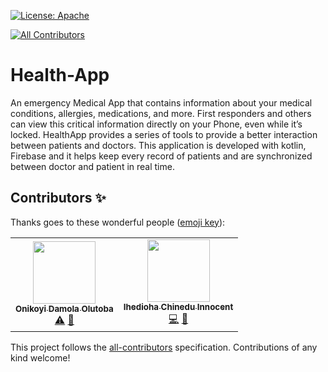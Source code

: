 [![License: Apache](https://img.shields.io/badge/License-Apache-yellow.svg)](https://opensource.org/licenses/Apache-2.0)
<!-- ALL-CONTRIBUTORS-BADGE:START - Do not remove or modify this section -->
[![All Contributors](https://img.shields.io/badge/all_contributors-1-orange.svg?style=flat-square)](#contributors-)
<!-- ALL-CONTRIBUTORS-BADGE:END -->

# Health-App
An emergency Medical App that contains information about your medical conditions, allergies, medications, and more. First responders and others can view this critical information directly on your Phone, even while it’s locked.
HealthApp provides a series of tools to provide a better interaction between patients and doctors. 
This application is developed with kotlin, Firebase and it helps keep every record of patients and are synchronized between doctor and patient in real time. 
## Contributors ✨

Thanks goes to these wonderful people ([emoji key](https://allcontributors.org/docs/en/emoji-key)):

<!-- ALL-CONTRIBUTORS-LIST:START - Do not remove or modify this section -->
<!-- prettier-ignore-start -->
<!-- markdownlint-disable -->
<table>
  <tr>
    <td align="center"><a href="https://github.com/Olutobz"><img src="https://avatars.githubusercontent.com/u/37094821?v=4?s=100" width="100px;" alt=""/><br /><sub><b>Onikoyi Damola Olutoba</b></sub></a><br /><a href="https://github.com/pmcrg-oau/E-Health/commits?author=Olutobz" title="Tests">⚠️</a> <a href="#maintenance-Olutobz" title="Maintenance">🚧</a></td>
    <td align="center"><a href="https://chinexboroja24.hashnode.dev/"><img src="https://avatars.githubusercontent.com/u/61055200?v=4?s=100" width="100px;" alt=""/><br /><sub><b>Ihedioha Chinedu Innocent</b></sub></a><br /><a href="https://github.com/pmcrg-oau/E-Health/commits?author=Chinex-Boroja" title="Code">💻</a> <a href="#maintenance-Chinex-Boroja" title="Maintenance">🚧</a></td>
  </tr>
</table>

<!-- markdownlint-restore -->
<!-- prettier-ignore-end -->

<!-- ALL-CONTRIBUTORS-LIST:END -->

This project follows the [all-contributors](https://github.com/all-contributors/all-contributors) specification. Contributions of any kind welcome!